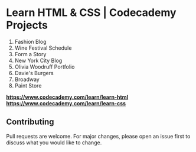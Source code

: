 # Learn HTML & CSS | Codecademy Projects

1. Fashion Blog
2. Wine Festival Schedule
3. Form a Story
4. New York City Blog
5. Olivia Woodruff Portfolio
6. Davie's Burgers
7. Broadway
8. Paint Store

**<https://www.codecademy.com/learn/learn-html>**\
**<https://www.codecademy.com/learn/learn-css>**


## Contributing
Pull requests are welcome. For major changes, please open an issue first to discuss what you would like to change.
